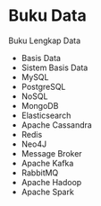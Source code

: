 # Buku Data
Buku Lengkap Data

- Basis Data
- Sistem Basis Data
- MySQL
- PostgreSQL
- NoSQL
- MongoDB
- Elasticsearch
- Apache Cassandra
- Redis
- Neo4J
- Message Broker
- Apache Kafka
- RabbitMQ
- Apache Hadoop
- Apache Spark

